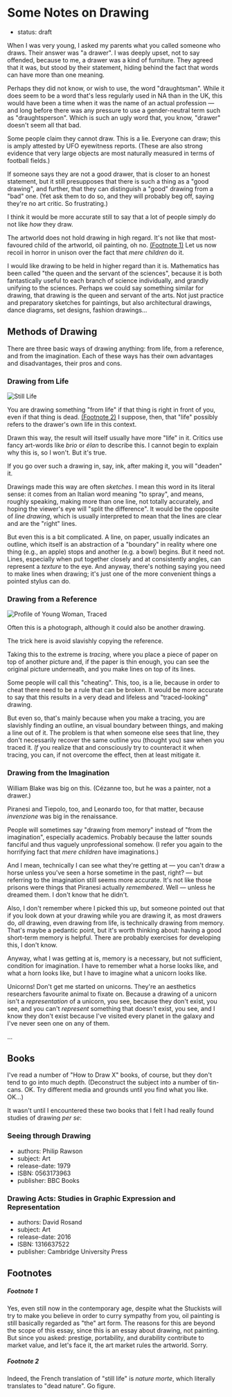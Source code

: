 Some Notes on Drawing
=====================

*   status: draft

When I was very young, I asked my parents what you called someone who draws.  Their
answer was "a drawer".  I was deeply upset, not to say offended, because to me, a
drawer was a kind of furniture.  They agreed that it was, but stood by their statement,
hiding behind the fact that words can have more than one meaning.

Perhaps they did not know, or wish to use, the word "draughtsman".  While it does seem
to be a word that's less regularly used in NA than in the UK, this would have been
a time when it was the name of an actual profession — and long before there was any
pressure to use a gender-neutral term such as "draughtsperson".  Which is such an
ugly word that, you know, "drawer" doesn't seem all that bad.

Some people claim they cannot draw.  This is a lie.  Everyone can draw; this is
amply attested by UFO eyewitness reports.  (These are also strong evidence that
very large objects are most naturally measured in terms of football fields.)

If someone says they are not a good drawer, that is closer to an honest statement,
but it still presupposes that there is such a thing as a "good drawing", and further,
that they can distinguish a "good" drawing from a "bad" one.  (Yet ask them to do so,
and they will probably beg off, saying they're no art critic.  So frustrating.)

I think it would be more accurate still to say that a lot of people simply do not
like *how* they draw.

The artworld does not hold drawing in high regard.  It's not like that most-favoured
child of the artworld, oil painting, oh no. [(Footnote 1)](#footnote-1)
Let us now recoil in horror in unison over the fact that *mere children* do it.

I would like drawing to be held in higher regard than it is.  Mathematics has been
called "the queen and the servant of the sciences", because it is both fantastically
useful to each branch of science individually, and grandly unifying to the sciences.
Perhaps we could say something similar for drawing, that drawing is the queen and
servant of the arts.  Not just practice and preparatory sketches for paintings, but
also architectural drawings, dance diagrams, set designs, fashion drawings...

Methods of Drawing
------------------

There are three basic ways of drawing anything: from life, from a reference, and
from the imagination.  Each of these ways has their own advantages and disadvantages,
their pros and cons.

### Drawing from Life

![Still Life](https://pbs.twimg.com/media/CLCE94jWsAEShl_.jpg)

You are drawing something "from life" if that thing is right in front of you, even
if that thing is dead. [(Footnote 2)](#footnote-2)  I suppose, then, that "life"
possibly refers to the drawer's own life in this context.

Drawn this way, the result will itself usually have more "life" in it.  Critics use
fancy art-words like _brio_ or _élan_ to describe this.  I cannot begin to explain
why this is, so I won't.  But it's true.

If you go over such a drawing in, say, ink, after making it, you will "deaden" it.

Drawings made this way are often _sketches_.  I mean this word in its literal sense:
it comes from an Italian word meaning "to spray", and means, roughly speaking,
making more than one line, not totally accurately, and hoping the viewer's eye will
"split the difference".  It would be the opposite of _line drawing_, which is usually
interpreted to mean that the lines are clear and are the "right" lines.

But even this is a bit complicated.  A line, on paper, usually indicates an outline,
which itself is an abstraction of a "boundary" in reality where one thing
(e.g., an apple) stops and another (e.g. a bowl) begins.  But it need not.  Lines,
especially when put together closely and at consistently angles, can represent a
_texture_ to the eye.  And anyway, there's nothing saying you need to make lines
when drawing; it's just one of the more convenient things a pointed stylus can do.

### Drawing from a Reference

![Profile of Young Woman, Traced](http://static.catseye.tc/images/pictures/Profile%20of%20Young%20Woman,%20Traced.png)

Often this is a photograph, although it could also be another drawing.

The trick here is avoid slavishly copying the reference.

Taking this to the extreme is _tracing_, where you place a piece of paper on top
of another picture and, if the paper is thin enough, you can see the original
picture underneath, and you make lines on top of its lines.

Some people will call this "cheating".  This, too, is a lie, because in order
to cheat there need to be a rule that can be broken.  It would be more accurate
to say that this results in a very dead and lifeless and "traced-looking" drawing.

But even so, that's mainly because when you make a tracing, you are slavishly
finding an outline, an visual boundary between things, and making a line out
of it.  The problem is that when someone else sees that line, they don't necessarily
recover the same outline you (thought you) saw when you traced it.  *If* you
realize that and consciously try to counteract it when tracing, you can, if not
overcome the effect, then at least mitigate it.

### Drawing from the Imagination

William Blake was big on this.  (Cézanne too, but he was a painter, not a drawer.)

Piranesi and Tiepolo, too, and Leonardo too, for that matter, because _invenzione_
was big in the renaissance.

People will sometimes say "drawing from memory" instead of "from the imagination",
especially academics.  Probably because the latter sounds fanciful and thus
vaguely unprofessional somehow.  (I refer you again to the horrifying fact that
*mere children* have imaginations.)

And I mean, technically I can see what they're getting at — you can't draw a
horse unless you've seen a horse sometime in the past, right? — but referring to
the imagination still seems more accurate.  It's not like those prisons were
things that Piranesi actually *remembered*.  Well — unless he dreamed them.
I don't know that he didn't.

Also, I don't remember where I picked this up, but someone pointed out that if
you look down at your drawing while you are drawing it, as most drawers do, *all*
drawing, even drawing from life, is technically drawing from memory.  That's maybe
a pedantic point, but it's worth thinking about: having a good short-term memory is
helpful.  There are probably exercises for developing this, I don't know.

Anyway, what I was getting at is, memory is a necessary, but not sufficient, condition
for imagination.  I have to remember what a horse looks like, and what a horn looks
like, but I have to imagine what a unicorn looks like.

Unicorns!  Don't get me started on unicorns.  They're an aesthetics researchers
favourite animal to fixate on.  Because a drawing of a unicorn isn't a
*representation* of a unicorn, you see, because they don't exist, you see, and
you can't *represent* something that doesn't exist, you see, and I know they
don't exist because I've visited every planet in the galaxy and I've never seen
one on any of them.


...

Books
-----

I've read a number of "How to Draw X" books, of course, but they don't tend to
go into much depth.  (Deconstruct the subject into a number of tin-cans.  OK.
Try different media and grounds until you find what you like.  OK...)

It wasn't until I encountered these two books that I felt I had really found
studies of drawing _per se_:

### Seeing through Drawing

*   authors: Philip Rawson
*   subject: Art
*   release-date: 1979
*   ISBN: 0563173963
*   publisher: BBC Books

### Drawing Acts: Studies in Graphic Expression and Representation

*   authors: David Rosand
*   subject: Art
*   release-date: 2016
*   ISBN: 1316637522
*   publisher: Cambridge University Press

Footnotes
---------

##### Footnote 1

Yes, even still now in the contemporary age, despite what the Stuckists will
try to make you believe in order to curry sympathy from you, oil painting is
still basically regarded as "the" art form.  The reasons for this are beyond
the scope of this essay, since this is an essay about drawing, not painting.
But since you asked: prestige, portability, and durability contribute to
market value, and let's face it, the art market rules the artworld.  Sorry.

##### Footnote 2

Indeed, the French translation of "still life" is _nature morte_, which
literally translates to "dead nature".  Go figure.
